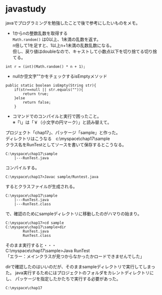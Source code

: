 # javastudy
javaでプログラミングを勉強したことで後で参考にしたいものをメモ。  

* 1からnの整数乱数を取得する  
`Math.random()`
は0以上、1未満の乱数を返す。  
n倍して1を足すと、1以上n+1未満の乱数乱数になる。  
但し、戻り値はdoubleなので、キャストして小数点以下を切り捨てる切り捨てる。

```java:random
int r = (int)(Math.random() * n + 1);
```
  
* nullか空文字""かをチェックするisEmptyメソッド
```
public static boolean isEmpty(String str){
	if(str==null || str.equals("")){
		return true;
	}else
		return false;
	}
```

* コマンドでのコンパイルと実行で困ったこと。  
※「\」は「￥（小文字の円マーク）」と読み替えて。  

プロジェクト「chap17」、パッケージ「sample」と作った。  
ディレクトリはこうなる　c:\myspace\chap17\sample  
クラス名をRunTestとしてソースを書いて保存するとこうなる。

``` 
C:\myspace\chap17\sample
	|---RunTest.java
```

コンパイルする。
```
C:\myspace\chap17>Javac sample/Runtest.java
```

するとクラスファイルが生成される。  
``` 
C:\myspace\chap17\sample
	|---RunTest.java
	|---RunTest.class
```

で、確認のためにsampleディレクトリに移動したのがハマりの始まり。  
```
C:\myspace\chap17>cd sample
C:\myspace\chap17\sample>dir
		RunTest.java
		RunTest.class
```

そのまま実行すると・・・  
C:\myspace\chap17\sample>Java RunTest  
「エラー：メインクラスが見つからなかったかロードできませんでした」  

dirで確認したのはいいのだが、そのままsampleディレクトリで実行してしまった。   java実行するためにはプロジェクトのフォルダをカレントディレクトリにし、
パッケージを指定したかたちで実行する必要があった。  

```
C:\myspace\chap17
